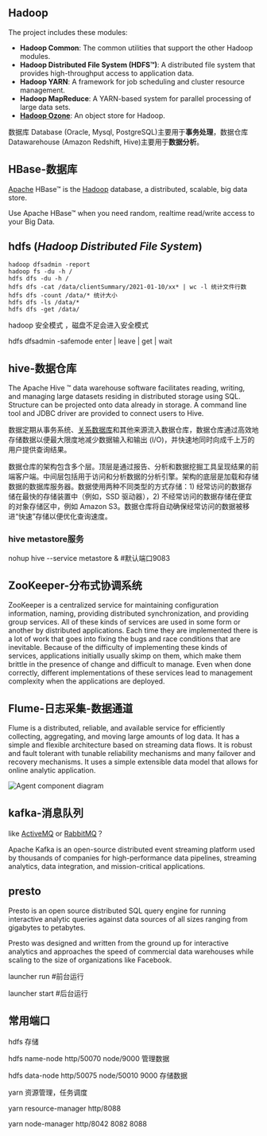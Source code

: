 ## Hadoop

The project includes these modules:

- **Hadoop Common**: The common utilities that support the other Hadoop modules.
- **Hadoop Distributed File System (HDFS™)**: A distributed file system that provides high-throughput access to application data.
- **Hadoop YARN**: A framework for job scheduling and cluster resource management.
- **Hadoop MapReduce**: A YARN-based system for parallel processing of large data sets.
- **[Hadoop Ozone](https://hadoop.apache.org/ozone/)**: An object store for Hadoop.

数据库 Database (Oracle, Mysql, PostgreSQL)主要用于**事务处理**，数据仓库 Datawarehouse (Amazon Redshift, Hive)主要用于**数据分析**。

## HBase-数据库

[Apache](https://www.apache.org/) HBase™ is the [Hadoop](https://hadoop.apache.org/) database, a distributed, scalable, big data store.

Use Apache HBase™ when you need random, realtime read/write access to your Big Data.

## hdfs (*Hadoop Distributed File System*)

```
hadoop dfsadmin -report
hadoop fs -du -h /
hdfs dfs -du -h /
hdfs dfs -cat /data/clientSummary/2021-01-10/xx* | wc -l 统计文件行数
hdfs dfs -count /data/* 统计大小
hdfs dfs -ls /data/*
hdfs dfs -get /data/
```

hadoop 安全模式 ，磁盘不足会进入安全模式

hdfs dfsadmin -safemode enter | leave | get | wait

## hive-数据仓库

The Apache Hive ™ data warehouse software facilitates reading, writing, and managing large datasets residing in distributed storage using SQL. Structure can be projected onto data already in storage. A command line tool and JDBC driver are provided to connect users to Hive.

数据定期从事务系统、[关系数据库](https://aws.amazon.com/cn/relational-database/)和其他来源流入数据仓库，数据仓库通过高效地存储数据以便最大限度地减少数据输入和输出 (I/O)，并快速地同时向成千上万的用户提供查询结果。

数据仓库的架构包含多个层。顶层是通过报告、分析和数据挖掘工具呈现结果的前端客户端。中间层包括用于访问和分析数据的分析引擎。架构的底层是加载和存储数据的数据库服务器。数据使用两种不同类型的方式存储：1) 经常访问的数据存储在最快的存储装置中（例如，SSD 驱动器），2) 不经常访问的数据存储在便宜的对象存储区中，例如 Amazon S3。数据仓库将自动确保经常访问的数据被移进“快速”存储以便优化查询速度。

### hive metastore服务

nohup hive --service metastore & #默认端口9083

## ZooKeeper-分布式协调系统

ZooKeeper is a centralized service for maintaining configuration information, naming, providing distributed synchronization, and providing group services. All of these kinds of services are used in some form or another by distributed applications. Each time they are implemented there is a lot of work that goes into fixing the bugs and race conditions that are inevitable. Because of the difficulty of implementing these kinds of services, applications initially usually skimp on them, which make them brittle in the presence of change and difficult to manage. Even when done correctly, different implementations of these services lead to management complexity when the applications are deployed.

## Flume-日志采集-数据通道

Flume is a distributed, reliable, and available service for efficiently collecting, aggregating, and moving large amounts of log data. It has a simple and flexible architecture based on streaming data flows. It is robust and fault tolerant with tunable reliability mechanisms and many failover and recovery mechanisms. It uses a simple extensible data model that allows for online analytic application.

![Agent component diagram](https://flume.apache.org/_images/DevGuide_image00.png)

## kafka-消息队列

like [ActiveMQ](http://activemq.apache.org/) or [RabbitMQ](https://www.rabbitmq.com/)？

Apache Kafka is an open-source distributed event streaming platform used by thousands of companies for high-performance data pipelines, streaming analytics, data integration, and mission-critical applications.

## presto

Presto is an open source distributed SQL query engine for running interactive analytic queries against data sources of all sizes ranging from gigabytes to petabytes.

Presto was designed and written from the ground up for interactive analytics and approaches the speed of commercial data warehouses while scaling to the size of organizations like Facebook.

launcher run #前台运行

launcher start #后台运行

## 常用端口

hdfs 存储

hdfs name-node                http/50070  node/9000               管理数据

hdfs data-node                  http/50075  node/50010 9000   存储数据

yarn 资源管理，任务调度

yarn resource-manager   http/8088

yarn node-manager          http/8042  8082  8088

 